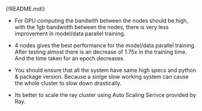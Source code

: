 {!README.md!}

- For GPU computing the bandwith between the nodes should be high, with the 1gb bandwidth between the nodes, there is very less improvement in model/data parallel training.

- 4 nodes gives the best performance for the model/data parallel training. After testing almost there is an decrease of 1.75x in the training time. And the time taken for an epoch decreases.

- You should ensure that all the system have same high specs and python & package version. Because a sinlge slow working system can cause the whole cluster to slow down drastically.

- Its better to scale the ray cluster using Auto Scaling Serivce provided by Ray.


